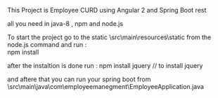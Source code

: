 This Project is Employee CURD  using Angular 2 and Spring Boot rest

all you need in java-8 , npm  and node.js

To start the  project go to the  static \src\main\resources\static from the node.js command and run :  
npm install 

after the  instaltion is done  run  : npm install jquery  // to install jquery 

and aftere that you can run your spring boot  from  \src\main\java\com\employeemanegment\EmployeeApplication.java
